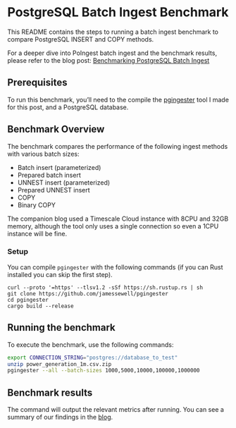 # PostgreSQL Batch Ingest Benchmark

This README contains the steps to running a batch ingest benchmark to compare PostgreSQL INSERT and COPY methods.

For a deeper dive into PoIngest batch ingest  and the benchmark results, please refer to the blog post: [Benchmarking PostgreSQL Batch Ingest](www.timescale.com/blog/benchmarking-postgresql-batch-ingest/)

## Prerequisites

To run this benchmark, you’ll need to the compile the [pgingester](https://github.com/jamessewell/pgingester) tool I made for this post, and a PostgreSQL database.

## Benchmark Overview

The benchmark compares the performance of the following ingest methods with various batch sizes:

- Batch insert (parameterized)
- Prepared batch insert
- UNNEST insert (parameterized)
- Prepared UNNEST insert
- COPY
- Binary COPY

The companion blog used a Timescale Cloud instance with 8CPU and 32GB memory, although the tool only uses a single connection so even a 1CPU instance will be fine.

### Setup
You can compile `pgingester` with the following commands (if you can Rust installed you can skip the first step).

```
curl --proto '=https' --tlsv1.2 -sSf https://sh.rustup.rs | sh
git clone https://github.com/jamessewell/pgingester
cd pgingester
cargo build --release
```

## Running the benchmark

To execute the benchmark, use the following commands:

```bash
export CONNECTION_STRING="postgres://database_to_test"
unzip power_generation_1m.csv.zip
pgingester --all --batch-sizes 1000,5000,10000,100000,1000000
```

## Benchmark results

The command will output the relevant metrics after running. You can see a summary of our findings in the [blog](www.timescale.com/blog/benchmarking-postgresql-batch-ingest/).

